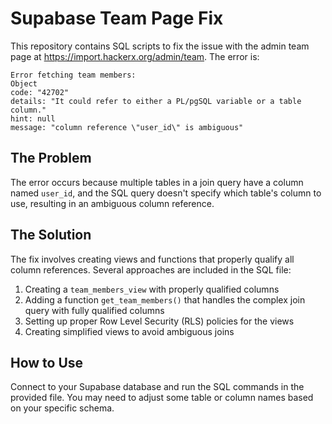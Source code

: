 # Supabase Team Page Fix

This repository contains SQL scripts to fix the issue with the admin team page at https://import.hackerx.org/admin/team. The error is:

```
Error fetching team members:
Object
code: "42702"
details: "It could refer to either a PL/pgSQL variable or a table column."
hint: null
message: "column reference \"user_id\" is ambiguous"
```

## The Problem

The error occurs because multiple tables in a join query have a column named `user_id`, and the SQL query doesn't specify which table's column to use, resulting in an ambiguous column reference.

## The Solution

The fix involves creating views and functions that properly qualify all column references. Several approaches are included in the SQL file:

1. Creating a `team_members_view` with properly qualified columns
2. Adding a function `get_team_members()` that handles the complex join query with fully qualified columns
3. Setting up proper Row Level Security (RLS) policies for the views
4. Creating simplified views to avoid ambiguous joins

## How to Use

Connect to your Supabase database and run the SQL commands in the provided file. You may need to adjust some table or column names based on your specific schema.